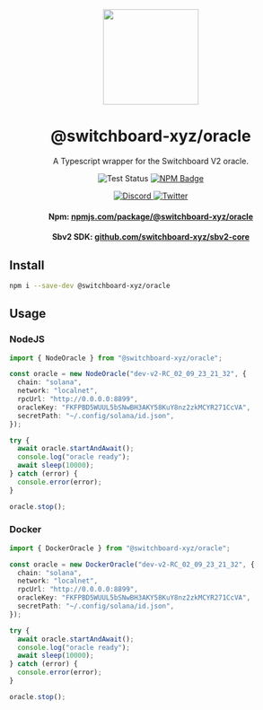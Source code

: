 <div align="center">
  <a href="#">
    <img height="170" src="https://github.com/switchboard-xyz/sbv2-core/raw/main/website/static/img/icons/switchboard/avatar.svg" />
  </a>

  <h1>@switchboard-xyz/oracle</h1>

  <p>A Typescript wrapper for the Switchboard V2 oracle.</p>

  <p>
    <img alt="Test Status" src="https://github.com/switchboard-xyz/sbv2-solana/actions/workflows/solana-js-test.yml/badge.svg" />
	  <a href="https://www.npmjs.com/package/@switchboard-xyz/solana.js">
      <img alt="NPM Badge" src="https://img.shields.io/github/package-json/v/switchboard-xyz/sbv2-solana?color=red&filename=javascript%2Fsolana.js%2Fpackage.json&label=%40switchboard-xyz%2Fsolana.js&logo=npm" />
    </a>
  </p>

  <p>
    <a href="https://discord.gg/switchboardxyz">
      <img alt="Discord" src="https://img.shields.io/discord/841525135311634443?color=blueviolet&logo=discord&logoColor=white">
    </a>
    <a href="https://twitter.com/switchboardxyz">
      <img alt="Twitter" src="https://img.shields.io/twitter/follow/switchboardxyz?label=Follow+Switchboard" />
    </a>
  </p>

  <h4>
    <strong>Npm: </strong><a href="https://www.npmjs.com/package/@switchboard-xyz/solana.js">npmjs.com/package/@switchboard-xyz/oracle</a>
  </h4>
  <h4>
    <strong>Sbv2 SDK: </strong><a href="https://github.com/switchboard-xyz/sbv2-core">github.com/switchboard-xyz/sbv2-core</a>
  </h4>
</div>

## Install

```bash
npm i --save-dev @switchboard-xyz/oracle
```

## Usage

### NodeJS

```ts
import { NodeOracle } from "@switchboard-xyz/oracle";

const oracle = new NodeOracle("dev-v2-RC_02_09_23_21_32", {
  chain: "solana",
  network: "localnet",
  rpcUrl: "http://0.0.0.0:8899",
  oracleKey: "FKFPBD5WUUL5bSNwBH3AKY58KuY8nz2zkMCYR271CcVA",
  secretPath: "~/.config/solana/id.json",
});

try {
  await oracle.startAndAwait();
  console.log("oracle ready");
  await sleep(10000);
} catch (error) {
  console.error(error);
}

oracle.stop();
```

### Docker

```ts
import { DockerOracle } from "@switchboard-xyz/oracle";

const oracle = new DockerOracle("dev-v2-RC_02_09_23_21_32", {
  chain: "solana",
  network: "localnet",
  rpcUrl: "http://0.0.0.0:8899",
  oracleKey: "FKFPBD5WUUL5bSNwBH3AKY58KuY8nz2zkMCYR271CcVA",
  secretPath: "~/.config/solana/id.json",
});

try {
  await oracle.startAndAwait();
  console.log("oracle ready");
  await sleep(10000);
} catch (error) {
  console.error(error);
}

oracle.stop();
```
